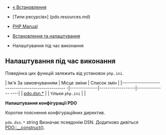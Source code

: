 - [« Встановлення](pdo.installation.md)
- [Типи ресурсів»] (pdo.resources.md)

- [PHP Manual](index.md)
- [Встановлення та налаштування](pdo.setup.md)
- Налаштування під час виконання

## Налаштування під час виконання

Поведінка цих функцій залежить від установок `php.ini`.

| Ім'я За замовчуванням | Місце зміни | Список змін |
|------------------------------------------------- -|--------------|------------------|-------------- ----|
| [pdo.dsn.\*](pdo.configuration.md#ini.pdo.dsn) | | тільки `php.ini` | |

**Налаштування конфігурації PDO**

Коротке пояснення конфігураційних директив.

`pdo.dsn.*` string
Визначає псевдонім DSN. Додатково дивіться
[PDO::\_\_construct()](pdo.construct.md).
